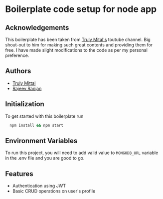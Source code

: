 # Boilerplate code setup for node app

## Acknowledgements

This boilerplate has been taken from [Truly Mital's](https://www.youtube.com/channel/UCr0y1P0-zH2o3cFJyBSfAKg) toutube channel. Big shout-out to him for making such great contents and providing them for free.
I have made slight modifications to the code as per my personal preference.

## Authors

- [Truly Mittal](https://github.com/trulymittal)
- [Rajeev Ranjan](https://github.com/errajeevranjan)

## Initialization

To get started with this boilerplate run

```bash
  npm install && npm start
```

## Environment Variables

To run this project, you will need to add valid value to `MONGODB_URL` variable in the .env file and you are good to go.

## Features

- Authentication using JWT
- Basic CRUD operations on user's profile

